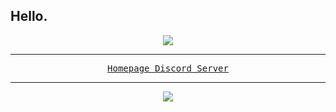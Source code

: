 ## Hello. 

<p align="center">

<a href="https://dsc.bio/praxand">
  <img src="https://discord.c99.nl/widget/theme-3/837358848209059891.png" />
</a>

<hr />

<p align="center">

<kbd>
  <a href="https://praxand.tk">
    Homepage
  </a>
</kbd>

<kbd>
  <a href="https://dsc.gg/praxand">
    Discord Server
  </a>
</kbd>

<hr />

<p align="center">

<a>
  <img src="https://github-readme-stats.vercel.app/api?username=praxand&show_icons=true&theme=dark" />
</a>
  
